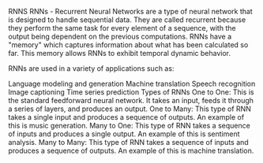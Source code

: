 RNNS
RNNs - Recurrent Neural Networks are a type of neural network that is designed to handle sequential data. They are called recurrent because they perform the same task for every element of a sequence, with the output being dependent on the previous computations. RNNs have a "memory" which captures information about what has been calculated so far. This memory allows RNNs to exhibit temporal dynamic behavior.

RNNs are used in a variety of applications such as:

Language modeling and generation
Machine translation
Speech recognition
Image captioning
Time series prediction
Types of RNNs
One to One: This is the standard feedforward neural network. It takes an input, feeds it through a series of layers, and produces an output.
One to Many: This type of RNN takes a single input and produces a sequence of outputs. An example of this is music generation.
Many to One: This type of RNN takes a sequence of inputs and produces a single output. An example of this is sentiment analysis.
Many to Many: This type of RNN takes a sequence of inputs and produces a sequence of outputs. An example of this is machine translation.

